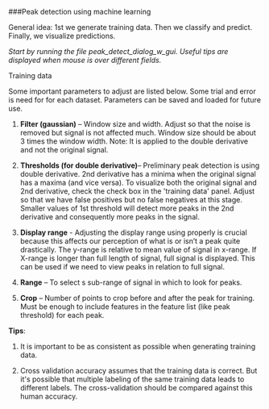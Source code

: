###Peak detection using machine learning

General idea: 1st we generate training data. Then we classify and predict. Finally, we visualize predictions. 

*Start by running the file peak_detect_dialog_w_gui. Useful tips are displayed when mouse is over different fields.*


Training data

Some important parameters to adjust are listed below. Some trial and error is need for for each dataset. Parameters can be saved and loaded for future use.


1. **Filter (gaussian)** – Window size and width. Adjust so that the noise is removed but signal is not affected much. Window size should be about 3 times the window width. Note: It is applied to the double derivative and not the original signal.

2. **Thresholds (for double derivative)**– Preliminary peak detection is using double derivative. 2nd derivative has a minima when the original signal has a maxima (and vice versa). To visualize both the original signal and 2nd derivative, check the check box in the 'training data' panel. Adjust so that we have false positives but no false negatives at this stage. Smaller values of 1st threshold will detect more peaks in the 2nd derivative and consequently more peaks in the signal. 

3. **Display range** - Adjusting the display range using properly is crucial because this affects our perception of what is or isn’t a peak quite drastically. The y-range is relative to mean value of signal in x-range.  If X-range is longer than full length of signal, full signal is displayed. This can be used if we need to view peaks in relation to full signal.

4. **Range** – To select s sub-range of signal in which to look for peaks.

5. **Crop** – Number of points to crop before and after the peak for training. Must be enough to include features in the feature list (like peak threshold) for each peak.

**Tips**:

1. It is important to be as consistent as possible when generating training data.

2. Cross validation accuracy assumes that the training data is correct. But it's possible that multiple labeling of the same training data leads to different labels. The cross-validation should be compared against this human accuracy.
